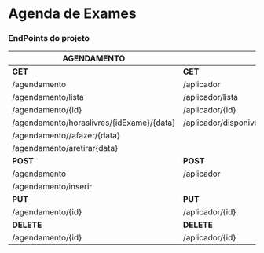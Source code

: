 # Agenda de Exames
### EndPoints do projeto
|AGENDAMENTO|APLICADOR|EXAME|PACIENTE
|---|---|---|---|
|**GET**|**GET**|**GET**|**GET**|
|/agendamento|/aplicador|/exame|/paciente|
|/agendamento/lista|/aplicador/lista|/exame/lista|/paciente/lista|
|/agendamento/{id}|/aplicador/{id}|/exame/{id}|/paciente/{id}|
|/agendamento/horaslivres/{idExame}/{data}|/aplicador/disponiveis/{hora}/{data}/{especialidade}
|/agendamento//afazer/{data}|
|/agendamento/aretirar{data}|
|**POST**|**POST**|**POST**|**POST**|
|/agendamento|/aplicador|/exame|/paciente|
|/agendamento/inserir|
|**PUT**|**PUT**|**PUT**|**PUT**|
|/agendamento/{id}|/aplicador/{id}|/exame/{id}|/paciente/{id}|
|**DELETE**|**DELETE**|**DELETE**|**DELETE**|
|/agendamento/{id}|/aplicador/{id}|/exame/{id}|/paciente/{id}|